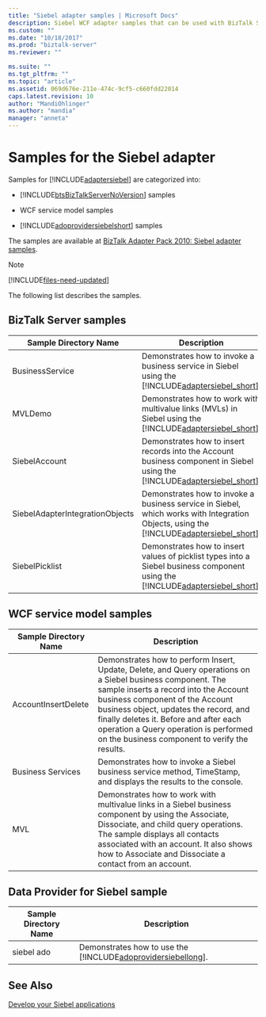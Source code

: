```yaml
---
title: "Siebel adapter samples | Microsoft Docs"
description: Siebel WCF adapter samples that can be used with BizTalk Server, WCF service model, and the Data Provider for Siebel
ms.custom: ""
ms.date: "10/18/2017"
ms.prod: "biztalk-server"
ms.reviewer: ""

ms.suite: ""
ms.tgt_pltfrm: ""
ms.topic: "article"
ms.assetid: 069d676e-211e-474c-9cf5-c660fdd22014
caps.latest.revision: 10
author: "MandiOhlinger"
ms.author: "mandia"
manager: "anneta"
---
```

# Samples for the Siebel adapter
Samples for [!INCLUDE[adaptersiebel](../../includes/adaptersiebel-md.md)] are categorized into:  
  
-   [!INCLUDE[btsBizTalkServerNoVersion](../../includes/btsbiztalkservernoversion-md.md)] samples  
  
-   WCF service model samples  
  
-   [!INCLUDE[adoprovidersiebelshort](../../includes/adoprovidersiebelshort-md.md)] samples  
 
  
The samples are available at [BizTalk Adapter Pack 2010: Siebel adapter samples](https://www.microsoft.com/download/details.aspx?id=6492). 

> [!NOTE]
> [!INCLUDE[files-need-updated](../../includes/files-need-updated.md)]
  
The following list describes the samples.
  
## BizTalk Server samples  
  
|Sample Directory Name|Description|  
|---------------------------|-----------------|  
|BusinessService|Demonstrates how to invoke a business service in Siebel using the [!INCLUDE[adaptersiebel_short](../../includes/adaptersiebel-short-md.md)].|  
|MVLDemo|Demonstrates how to work with multivalue links (MVLs) in Siebel using the [!INCLUDE[adaptersiebel_short](../../includes/adaptersiebel-short-md.md)].|  
|SiebelAccount|Demonstrates how to insert records into the Account business component in Siebel using the [!INCLUDE[adaptersiebel_short](../../includes/adaptersiebel-short-md.md)].|  
|SiebelAdapterIntegrationObjects|Demonstrates how to invoke a business service in Siebel, which works with Integration Objects, using the [!INCLUDE[adaptersiebel_short](../../includes/adaptersiebel-short-md.md)].|  
|SiebelPicklist|Demonstrates how to insert values of picklist types into a Siebel business component using the [!INCLUDE[adaptersiebel_short](../../includes/adaptersiebel-short-md.md)].|  
  
## WCF service model samples 
  
|Sample Directory Name|Description|  
|---------------------------|-----------------|  
|AccountInsertDelete|Demonstrates how to perform Insert, Update, Delete, and Query operations on a Siebel business component. The sample inserts a record into the Account business component of the Account business object, updates the record, and finally deletes it. Before and after each operation a Query operation is performed on the business component to verify the results.|  
|Business Services|Demonstrates how to invoke a Siebel business service method, TimeStamp, and displays the results to the console.|  
|MVL|Demonstrates how to work with multivalue links in a Siebel business component by using the Associate, Dissociate, and child query operations. The sample displays all contacts associated with an account. It also shows how to Associate and Dissociate a contact from an account.|  
  
## Data Provider for Siebel sample  
  
|Sample Directory Name|Description|  
|---------------------------|-----------------|  
|siebel ado|Demonstrates how to use the [!INCLUDE[adoprovidersiebellong](../../includes/adoprovidersiebellong-md.md)].|  
  
 
## See Also  
[Develop your Siebel applications](../../adapters-and-accelerators/adapter-siebel/develop-your-siebel-applications.md)